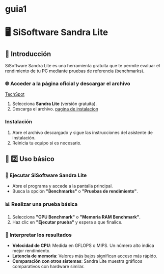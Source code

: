 # guia1
# 🖥️ SiSoftware Sandra Lite

## 📌 Introducción
SiSoftware Sandra Lite es una herramienta gratuita que te permite evaluar el rendimiento de tu PC mediante pruebas de referencia (benchmarks).

### 🌐 Acceder a la página oficial y descargar el archivo
[TechSpot](https://www.techspot.com/downloads/160-sisoftware-sandra-lite.html)
1. Selecciona **Sandra Lite** (versión gratuita).
2. Descarga el archivo.
[pagina de instalacion](captura1.png)
### Instalación
1. Abre el archivo descargado y sigue las instrucciones del asistente de instalación.
2. Reinicia tu equipo si es necesario.

## 🔄 2️⃣ Uso básico

### 🏃 Ejecutar SiSoftware Sandra Lite
- Abre el programa y accede a la pantalla principal.
- Busca la opción **"Benchmarks"** o **"Pruebas de rendimiento"**.

### 📊 Realizar una prueba básica
1. Selecciona **"CPU Benchmark"** o **"Memoria RAM Benchmark"**.
2. Haz clic en **"Ejecutar prueba"** y espera a que finalice.

### 🧐 Interpretar los resultados
- **Velocidad de CPU**: Medida en GFLOPS o MIPS. Un número alto indica mejor rendimiento.
- **Latencia de memoria**: Valores más bajos significan acceso más rápido.
- **Comparación con otros sistemas**: Sandra Lite muestra gráficos comparativos con hardware similar.
